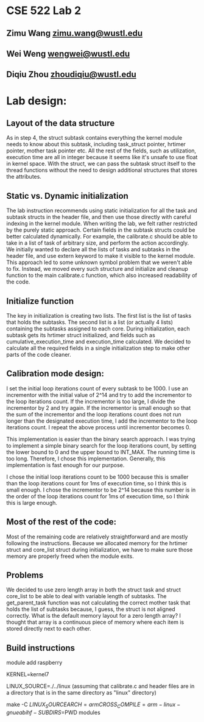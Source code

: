 # CSE 522 Lab 2
## Zimu Wang zimu.wang@wustl.edu
## Wei Weng wengwei@wustl.edu
## Diqiu Zhou zhoudiqiu@wustl.edu


# Lab design:

## Layout of the data structure
As in step 4, the struct subtask contains everything the kernel module needs to know about this subtask, including task_struct pointer, hrtimer pointer, mother task pointer etc. All the rest of the fields, such as utilization, execution time are all in integer because it seems like it's unsafe to use float in kernel space. With the struct, we can pass the subtask struct itself to the thread functions without the need to design additional structures that stores the attributes.

## Static vs. Dynamic initialization
The lab instruction recommends using static initialization for all the task and subtask structs in the header file, and then
use those directly with careful indexing in the kernel module. When writing the lab, we felt rather restricted by the purely static approach. Certain fields in the subtask structs could be better calculated dynamically. For example, the calibrate.c
should be able to take in a list of task of arbitrary size, and perform the action accordingly. We initially wanted to declare all the lists of tasks and subtasks in the header file, and use extern keyword to make it visible to the kernel module. This approach led to some unknown symbol problem that we weren't able to fix. Instead, we moved every such structure and initialize and cleanup function to the main calibrate.c function, which also increased readability of the code.

## Initialize function
The key in initialization is creating two lists. The first list is the list of tasks that holds the subtasks. The second list is
a list (or actually 4 lists) containing the subtasks assigned to each core. During initialization, each subtask gets its hrtimer struct initialized, and fields such as cumulative_execution_time and execution_time calculated. We decided to calculate all the required fields in a single initialization step to make other parts of the code cleaner.


## Calibration mode design:

I set the initial loop iterations count of every subtask to be 1000.
I use an incrementor with the initial value of 2^14 and try to add the incrementor to the loop iterations count.
If the incrementor is too large, I divide the incrementor by 2 and try again.
If the incrementor is small enough so that the sum of the incrementor and the loop iterations count does not
run longer than the designated execution time, I add the incrementor to the loop iterations count.
I repeat the above process until incrementor becomes 0.

This implementation is easier than the binary search approach. I was trying to implement a simple binary search
for the loop iterations count, by setting the lower bound to 0 and the upper bound to INT_MAX. The running time
is too long. Therefore, I chose this implementation. Generally, this implementation is fast enough for our purpose.

I chose the initial loop iterations count to be 1000 because this is smaller than the loop iterations count for 1ms
of execution time, so I think this is small enough. I chose the incrementor to be 2^14 because this number is in the
order of the loop iterations count for 1ms of execution time, so I think this is large enough.

## Most of the rest of the code:
Most of the remaining code are relatively straightforward and are mostly following the instructions. Because we allocated memory for the hrtimer struct and core_list struct during initialization, we have to make sure those memory are properly freed when the module exits.

## Problems
We decided to use zero length array in both the struct task and struct core_list to be able to deal with variable length of subtasks. The get_parent_task function was not calculating the correct mother task that holds the list of subtasks because, I guess, the struct is not aligned correctly. What is the default memory layout for a zero length array? I thought that array is a continuous piece of memory where each item is stored directly next to each other.

## Build instructions
module add raspberry

KERNEL=kernel7

LINUX_SOURCE=./../linux (assuming that calibrate.c and header files are in a directory that is in the same directory as "linux" directory)

make -C $LINUX_SOURCE ARCH=arm CROSS_COMPILE=arm-linux-gnueabihf- SUBDIRS=$PWD modules

